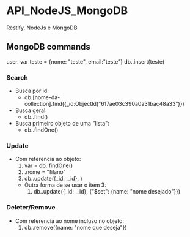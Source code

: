 # API_NodeJS_MongoDB


Restify, NodeJs e MongoDB



## MongoDB commands
user.<nome-do-banco>
var teste = {nome: "teste", email:"teste"}
db.<nome-da-collection>.insert(teste)


### Search
- Busca por id:
    - db.[nome-da-collection].find({_id:ObjectId("617ae03c390a0a31bac48a33")})
- Busca geral:
    - db.<nome-da-collection>.find()
- Busca primeiro objeto de uma "lista":
    - db.<nome-da-collection>.findOne()

### Update
- Com referencia ao objeto:
    1. var <nome-do-objeto> = db.<nome-da-collection>.findOne()
    2. <nome-do-objeto>.nome = "filano"
    3. db.<nome-da-collection>.update({_id: <nome-do-objeto>._id}, <nome-do-objeto>)
    - Outra forma de se usar o item 3:
        1. db.<nome-da-collection>.update({_id: <nome-do-objeto>._id}, {"$set": {name: "nome desejado"}})
### Deleter/Remove

- Com referencia ao nome incluso no objeto:
    1. db.<nome-da-collection>.remove({name: "nome que deseja"})